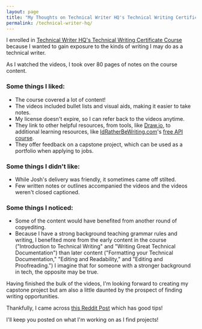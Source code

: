 ```yaml
---
layout: page
title: "My Thoughts on Technical Writer HQ's Technical Writing Certificatation Course"
permalink: /technical-writer-hq/
---
```


I enrolled in [Technical Writer HQ's Technical Writing Certificate Course](https://technicalwriterhq.com) because I wanted to gain exposure to the kinds of writing I may do as a technical writer.

As I watched the videos, I took over 80 pages of notes on the course content.

### Some things I liked:
* The course covered a lot of content!
* The videos included bullet lists and visual aids, making it easier to take notes.
* My license doesn't expire, so I can refer back to the videos anytime.
* They link to other helpful resources, from tools, like [Draw.io](https://app.diagrams.net), to additional learning resources, like [IdRatherBeWriting.com](https://idratherbewriting.com)'s [free API course](https://idratherbewriting.com/learnapidoc/).
* They offer feedback on a capstone project, which can be used as a portfolio when applying to jobs.

### Some things I didn't like:
* While Josh's delivery was friendly, it sometimes came off stilted.
* Few written notes or outlines accompanied the videos and the videos weren't closed captioned.

### Some things I noticed:
* Some of the content would have benefited from another round of copyediting.
* Because I have a strong background teaching grammar rules and writing, I benefited more from the early content in the course ("Introduction to Technical Writing" and "Writing Great Technical Documentation") than later content ("Formatting your Technical Documentation," "Editing and Readability," and "Editing and Proofreading.") I imagine that for someone with a stronger background in tech, the opposite may be true. 

Having finished the bulk of the videos, I'm looking forward to creating my capstone project but am also a little daunted by the prospect of finding writing opportunities.

Thankfully, I came across [this Reddit Post](https://www.reddit.com/r/technicalwriting/comments/gcfmuh/a_list_of_open_source_projects_with_volunteer/) which has good tips!

I'll keep you posted on what I'm working on as I find projects!
